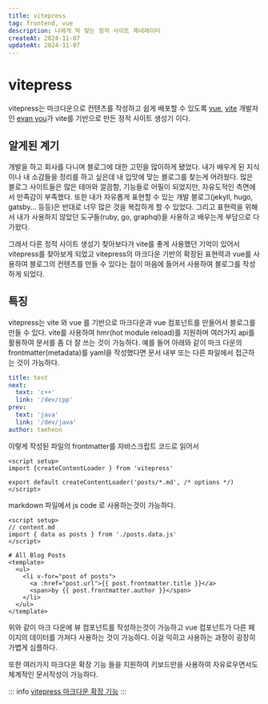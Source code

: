```yaml
---
title: vitepress
tag: frontend, vue
description: 나에게 딱 맞는 정적 사이트 제네레이터
createAt: 2024-11-07
updateAt: 2024-11-07
---
```


# vitepress

vitepress는 마크다운으로 컨텐츠를 작성하고 쉽게 배포할 수 있도록 [vue](https://vuejs.org/), [vite](https://vite.dev/) 개발자인 [evan you](https://evanyou.me/)가 vite를 기반으로 만든 정적 사이트 생성기 이다.

## 알게된 계기

개발을 하고 회사를 다니며 블로그에 대한 고민을 많이하게 됐었다. 내가 배우게 된 지식이나 내 소감들을 정리를 하고 싶은데 내 입맛에 맞는 블로그를 찾는게 어려웠다. 많은 블로그 사이트들은 많은 테마와 깔끔함, 기능들로 어필이 되었지만, 자유도적인 측면에서 만족감이 부족했다. 또한 내가 자유롭게 표현할 수 있는 개발 블로그(jekyll, hugo, gatsby... 등등)은 반대로 너무 많은 것을 복잡하게 할 수 있었다. 그리고 표현력을 위해서 내가 사용하지 않았던 도구들(ruby, go, graphql)을 사용하고 배우는게 부담으로 다가왔다.

그래서 다른 정적 사이트 생성기 찾아보다가 vite를 좋게 사용했던 기억이 있어서 vitepress를 찾아보게 되었고 vitepress의 마크다운 기반의 확장된 표현력과 vue를 사용하여 블로그의 컨텐츠를 만들 수 있다는 점이 마음에 들어서 사용하여 블로그를 작성하게 되었다.

## 특징

vitepress는 vite 와 vue 를 기반으로 마크다운과 vue 컴포넌트를 만들어서 블로그를 만들 수 있다. vite를 사용하여 hmr(hot module reload)를 지원하며 여러가지 api를 활용하여 문서를 좀 더 잘 쓰는 것이 가능하다. 예를 들어 아래와 같이 마크 다운의 frontmatter(metadata)를 yaml을 작성했다면 문서 내부 또는 다른 파일에서 접근하는 것이 가능하다.

```yaml
title: test
next: 
  text: 'c++'
  link: '/dev/cpp'
prev: 
  text: 'java'
  link: '/dev/java'
author: taeheon
```

이렇게 작성된 파일의 frontmatter를 자바스크립트 코드로 읽어서

```vue:line-numbers
<script setup>
import {createContentLoader } from 'vitepress'

export default createContentLoader('posts/*.md', /* options */)
</script>
```

markdown 파일에서 js code 로 사용하는것이 가능하다.

```vue:line-numbers
<script setup>
// content.md
import { data as posts } from './posts.data.js'
</script>

# All Blog Posts
<template>
  <ul>
    <li v-for="post of posts">
      <a :href="post.url">{{ post.frontmatter.title }}</a>
      <span>by {{ post.frontmatter.author }}</span>
    </li>
  </ul>
</template>
```

위와 같이 마크 다운에 뷰 컴포넌트를 작성하는것이 가능하고 vue 컴포넌트가 다른 페이지의 데이터를 가져다 사용하는 것이 가능하다. 
이걸 익히고 사용하는 과정이 굉장히 가볍게 심플하다.

또한 여러가지 마크다운 확장 기능 들을 지원하여 키보드만을 사용하여 자유로우면서도 체계적인 문서작성이 가능하다.

::: info
[vitepress 마크다운 확장 기능](https://vitepress.dev/ko/guide/markdown)
:::